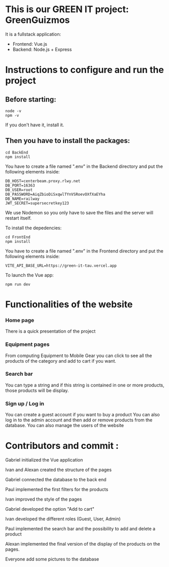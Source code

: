 # This is our GREEN IT project: GreenGuizmos

It is a fullstack application:

- Frontend: Vue.js
- Backend: Node.js + Express
# Instructions to configure and run the project 
## Before starting:

```ssh
node -v
npm -v
```

If you don't have it, install it.

## Then you have to install the packages:

```ssh
cd BackEnd
npm install
```

You have to create a file named ".env" in the Backend directory and put the following elements inside:

```ssh
DB_HOST=centerbeam.proxy.rlwy.net
DB_PORT=16363
DB_USER=root
DB_PASSWORD=AiqZbioDiSxqwlTYnVSRoevOXfXaEYha
DB_NAME=railway
JWT_SECRET=supersecretkey123
```
We use Nodemon so you only have to save the files and the server will restart itself.

To install the depedencies:

```ssh
cd FrontEnd
npm install
```

You have to create a file named ".env" in the Frontend directory and put the following elements inside:

```ssh
VITE_API_BASE_URL=https://green-it-tau.vercel.app
```

To launch the Vue app:

```ssh
npm run dev
```

# Functionalities of the website

### Home page
There is a quick presentation of the project

### Equipment pages
From computing Equipment to Mobile Gear you can click to see all the products of the category and add to cart if you want.

### Search bar 
You can type a string and if this string is contained in one or more products, those products will be display.

### Sign up / Log in
You can create a guest account if you want to buy a product
You can also log in to the admin account and then add or remove products from the database. You can also manage the users of the website

# Contributors and commit : 

Gabriel initialized the Vue application

Ivan and Alexan created the structure of the pages

Gabriel connected the database to the back end

Paul implemented the first filters for the products

Ivan improved the style of the pages 

Gabriel developed the option "Add to cart"

Ivan developed the different roles (Guest, User, Admin)

Paul implemented the search bar and the possibility to add and delete a product

Alexan implemented the final version of the display of the products on the pages.

Everyone add some pictures to the database
